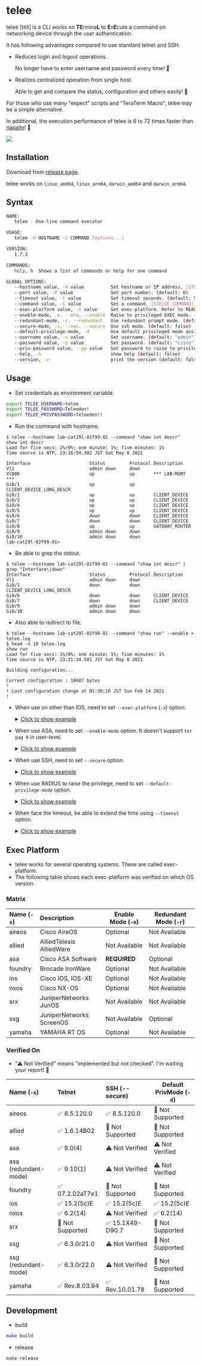 # telee

telee [téli] is a CLI works on **TE**rmina**L** to **E**x**E**cute a command on networking device through the user authentication.

It has following advantages compared to use standard telnet and SSH.

- Reduces login and logout operations.

  No longer have to enter username and password every time! 🎉

- Realizes centralized operation from single host.

  Able to get and compare the status, configuration and others easily! 🎉

For those who use many "expect" scripts and "TeraTerm Macro", telee may be a simple alternative.

In additional, the execution performance of telee is 6 to 72 times faster than [napalm](https://napalm.readthedocs.io/en/latest/cli.html)! 🚀

![](https://github.com/umatare5/telee/blob/images/promo.gif)

## Installation

Download from [release page](https://github.com/umatare5/telee/releases).

telee works on `linux_amd64`, `linux_arm64`, `darwin_amd64` and `darwin_arm64`.

## Syntax

```bash
NAME:
   telee - One-line command executor

USAGE:
   telee -H HOSTNAME -C COMMAND [options...]

VERSION:
   1.7.3

COMMANDS:
   help, h  Shows a list of commands or help for one command

GLOBAL OPTIONS:
   --hostname value, -H value          Set hostname or IP address. [$TELEE_HOSTNAME]
   --port value, -P value              Set port number. (default: 0)
   --timeout value, -t value           Set timeout seconds. (default: 5)
   --command value, -C value           Set a command. [$TELEE_COMMAND]
   --exec-platform value, -x value     Set exec-platform. Refer to README.md what to be set. (default: "ios")
   --enable-mode, -e, --ena, --enable  Raise to privileged EXEC mode. (default: false)
   --redundant-mode, -r, --redundant   Use redundant prompt mode. (default: false)
   --secure-mode, -s, --sec, --secure  Use ssh mode. (default: false)
   --default-privilege-mode, -d        Use default privileged mode assinged by RADIUS attribute. (default: false)
   --username value, -u value          Set username. (default: "admin") [$TELEE_USERNAME]
   --password value, -p value          Set password. (default: "cisco") [$TELEE_PASSWORD]
   --priv-password value, --pp value   Set password to raise to privileged EXEC mode. (default: "enable") [$TELEE_PRIVPASSWORD]
   --help, -h                          show help (default: false)
   --version, -v                       print the version (default: false)
```

## Usage

- Set credentials as environment variable.

```bash
export TELEE_USERNAME=telee
export TELEE_PASSWORD=Teleedev!
export TELEE_PRIVPASSWORD=Teleedev!!
```

- Run the command with hostname.

```console
$ telee --hostname lab-cat29l-02f99-01 --command "show int descr"
show int descr
Load for five secs: 2%/0%; one minute: 1%; five minutes: 1%
Time source is NTP, 23:16:54.302 JST Sat May 8 2021

Interface                      Status         Protocol Description
Vl1                            admin down     down
Vl800                          up             up       *** LAB-MGMT ***
Gi0/1                          up             up       CLIENT_DEVICE_LONG_DESCR
Gi0/2                          up             up       CLIENT_DEVICE
Gi0/3                          up             up       CLIENT_DEVICE
Gi0/4                          up             up       CLIENT_DEVICE
Gi0/5                          up             up       CLIENT_DEVICE
Gi0/6                          down           down     CLIENT_DEVICE
Gi0/7                          down           down     CLIENT_DEVICE
Gi0/8                          up             up       GATEWAY_ROUTER
Gi0/9                          admin down     down
Gi0/10                         admin down     down
lab-cat29l-02f99-01>
```

- Be able to grep the stdout.

```console
$ telee --hostname lab-cat29l-02f99-01 --command "show int descr" | grep "Interface\|down"
Interface                      Status         Protocol Description
Vl1                            admin down     down
Gi0/1                          down           down     CLIENT_DEVICE_LONG_DESCR
Gi0/6                          down           down     CLIENT_DEVICE
Gi0/7                          down           down     CLIENT_DEVICE
Gi0/9                          admin down     down
Gi0/10                         admin down     down
```

- Also able to redirect to file.

```console
$ telee --hostname lab-cat29l-02f99-01 --command "show run" --enable > telee.log
$ head -n 10 telee.log
show run
Load for five secs: 1%/0%; one minute: 1%; five minutes: 1%
Time source is NTP, 23:21:34.501 JST Sat May 8 2021

Building configuration...

Current configuration : 18687 bytes
!
! Last configuration change at 01:30:16 JST Sun Feb 14 2021
!
```

- When use on other than IOS, need to set `--exec-platform` (`-x`) option.

  <details><summary><u>Click to show example</u></summary><p>

  ```console
  $ telee -H 192.168.0.250 -C "show sysinfo" -x aireos
  show sysinfo

  Manufacturer's Name.............................. Cisco Systems Inc.
  Product Name..................................... Cisco Controller
  Product Version.................................. 8.5.120.0
  Bootloader Version............................... 1.0.20
  Field Recovery Image Version..................... 7.6.101.1
  Firmware Version................................. PIC 19.0

  OUI File Last Update Time........................ Sun Sep 07 10:44:07 IST 2014

  Build Type....................................... DATA + WPS

  System Name...................................... lab-wlc-01f01-01a
  System Location..................................
  System Contact...................................
  System ObjectID.................................. 1.3.6.1.4.1.9.1.1279
  IP Address....................................... 192.168.0.250
  <snip>
  ```

  </p></details>

- When use ASA, need to set `--enable-mode` option. It doesn't support `ter pag 0` in user-level.

  <details><summary><u>Click to show example</u></summary><p>

  ```console
  $ telee -H lab-asa5505-02f01-01 -C "show version" -x asa --enable-mode --pp Pswd1234#
  show version

  Cisco Adaptive Security Appliance Software Version 9.0(4)
  Device Manager Version 7.1(5)100

  Compiled on Wed 04-Dec-13 08:33 by builders
  System image file is "disk0:/asa904-k8.bin"
  Config file at boot was "startup-config"

  lab-asa5505-02f01-01 up 70 days 2 hours

  Hardware:   ASA5505, 512 MB RAM, CPU Geode 500 MHz,
  Internal ATA Compact Flash, 128MB
  BIOS Flash M50FW016 @ 0xfff00000, 2048KB

  Encryption hardware device : Cisco ASA-5505 on-board accelerator (revision 0x0)
                               Boot microcode        : CN1000-MC-BOOT-2.00
                               SSL/IKE microcode     : CNLite-MC-SSLm-PLUS-2.03
  <snip>
  ```

  </p></details>

- When use SSH, need to set `--secure` option.

  <details><summary><u>Click to show example</u></summary><p>

  ```console
  $ telee -H lab-cat29l-02f99-01 -C "show run" --enable --secure
  show run
  Load for five secs: 8%/0%; one minute: 2%; five minutes: 1%
  Time source is NTP, 02:25:22.496 JST Fri May 14 2021

  Building configuration...

  Current configuration : 18716 bytes
  !
  ! Last configuration change at 01:46:41 JST Fri May 14 2021 by raciadev
  !
  version 15.2
  no service pad
  service tcp-keepalives-in
  service timestamps debug datetime msec localtime show-timezone
  service timestamps log datetime msec localtime show-timezone
  service password-encryption
  !
  hostname lab-cat29l-02f99-01
  <snip>
  ```

  </p></details>

- When use RADIUS to raise the privilege, need to set `--default-privilege-mode` option.

  <details><summary><u>Click to show example</u></summary><p>

  ```console
  $ telee -H lab-nx70-02f01-01 -C "show version" -x nxos --default-privilege-mode
  show version
  Cisco Nexus Operating System (NX-OS) Software
  TAC support: http://www.cisco.com/tac
  Documents: http://www.cisco.com/en/US/products/ps9372/tsd_products_support_series_home.html
  Copyright (c) 2002-2015, Cisco Systems, Inc. All rights reserved.
  The copyrights to certain works contained in this software are
  owned by other third parties and used and distributed under
  license. Certain components of this software are licensed under
  the GNU General Public License (GPL) version 2.0 or the GNU
  Lesser General Public License (LGPL) Version 2.1. A copy of each
  such license is available at
  http://www.opensource.org/licenses/gpl-2.0.php and
  http://www.opensource.org/licenses/lgpl-2.1.php

  Software
  BIOS:      version N/A
  kickstart: version 6.2(14)
  system:    version 6.2(14)
  BIOS compile time:
  kickstart image file is: bootflash:///n7000-s1-kickstart.6.2.14.bin
  <snip>
  ```

  </p></details>

- When face the timeout, be able to extend the time using `--timeout` option.

  <details><summary><u>Click to show example</u></summary><p>

  ```console
  $ telee -H lab-fs909-02f01-01 -C "show system" -x allied -u manager --timeout 10
  show system
  Switch System Status                     Date 2021-05-09 Time 01:04:54
  Board     Bay      Board Name
  ----------------------------------------------------------------------
  Base      -        FS909M
  ----------------------------------------------------------------------
  Memory -  DRAM : 32768 kB  FLASH : 8192 kB   MAC : 00-1A-EB-93-1C-95
  ----------------------------------------------------------------------
  SysDescription  : CentreCOM FS909M Ver 1.6.14 B02
  SysContact      :
  SysLocation     : LAB
  SysName         : lab-fs909-02f01-01
  SysUpTime       : 1267989237(146days, 18:11:32)
  Release Version : 1.6.14
  Release built   : B02 (Nov 23 2010 at 14:29:56)
  Flash PROM      : Good
  RAM             : Good
  SW chip         : Good
  <snip>
  ```

  </p></details>

## Exec Platform

- telee works for several operating systems. These are called exec-platform.
- The following table shows each exec-platform was verified on which OS version.

### Matrix

| Name (`-x`) | Description              | Enable Mode (`-e`) | Redundant Mode (`-r`) |
| :---------- | :----------------------- | ------------------ | --------------------- |
| aireos      | Cisco AireOS             | Optional           | Not Available         |
| allied      | AlliedTelesis AlliedWare | Not Available      | Not Available         |
| asa         | Cisco ASA Software       | **REQUIRED**       | Optional              |
| foundry     | Brocade IronWare         | Optional           | Not Available         |
| ios         | Cisco IOS, IOS-XE        | Optional           | Not Available         |
| nxos        | Cisco NX-OS              | Optional           | Not Available         |
| srx         | JuniperNetworks JunOS    | Not Available      | Not Available         |
| ssg         | JuniperNetworks ScreenOS | Not Available      | Optional              |
| yamaha      | YAMAHA RT OS             | Optional           | Not Available         |

### Verified On

- "⚠ Not Verified" means "implemented but not checked". I'm waiting your report! 💓

| Name (`-x`)          | Telnet           | SSH (--secure)   | Default PrivMode (`-d`) |
| :------------------- | :--------------- | :--------------- | ----------------------- |
| aireos               | ✅ 8.5.120.0     | ✅ 8.5.120.0     | 🚫 Not Supported        |
| allied               | ✅ 1.6.14B02     | 🚫 Not Supported | 🚫 Not Supported        |
| asa                  | ✅ 9.0(4)        | ⚠ Not Verified   | ⚠ Not Verified          |
| asa (redundant-mode) | ✅ 9.10(1)       | ⚠ Not Verified   | ⚠ Not Verified          |
| foundry              | ✅ 07.2.02aT7e1  | 🚫 Not Supported | 🚫 Not Supported        |
| ios                  | ✅ 15.2(5c)E     | ✅ 15.2(5c)E     | ✅ 15.2(5c)E            |
| nxos                 | ✅ 6.2(14)       | ⚠ Not Verified   | ✅ 6.2(14)              |
| srx                  | 🚫 Not Supported | ✅ 15.1X49-D90.7 | 🚫 Not Supported        |
| ssg                  | ✅ 6.3.0r21.0    | ⚠ Not Verified   | 🚫 Not Supported        |
| ssg (redundant-mode) | ✅ 6.3.0r22.0    | ⚠ Not Verified   | 🚫 Not Supported        |
| yamaha               | ✅ Rev.8.03.94   | ✅ Rev.10.01.78  | 🚫 Not Supported        |

## Development

- build

```bash
make build
```

- release

```bash
make release
```
